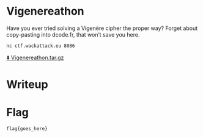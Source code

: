 # Vigenereathon

Have you ever tried solving a Vigenère cipher the proper way?
Forget about copy-pasting into dcode.fr, that won’t save you here.

```
nc ctf.wackattack.eu 8086
```

[⬇️ Vigenereathon.tar.gz](./Vigenereathon.tar.gz)

# Writeup

<Enter writeup here>

# Flag

```
flag{goes_here}
```